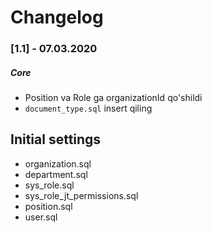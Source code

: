 # Changelog


### [1.1] - 07.03.2020
##### Core
- Position va Role ga organizationId qo'shildi
- `document_type.sql` insert qiling


## Initial settings
- organization.sql
- department.sql
- sys_role.sql
- sys_role_jt_permissions.sql
- position.sql
- user.sql
